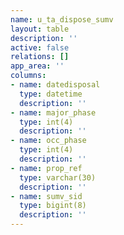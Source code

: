 ```yaml
---
name: u_ta_dispose_sumv
layout: table
description: ''
active: false
relations: []
app_area: ''
columns:
- name: datedisposal
  type: datetime
  description: ''
- name: major_phase
  type: int(4)
  description: ''
- name: occ_phase
  type: int(4)
  description: ''
- name: prop_ref
  type: varchar(30)
  description: ''
- name: sumv_sid
  type: bigint(8)
  description: ''
---
```


